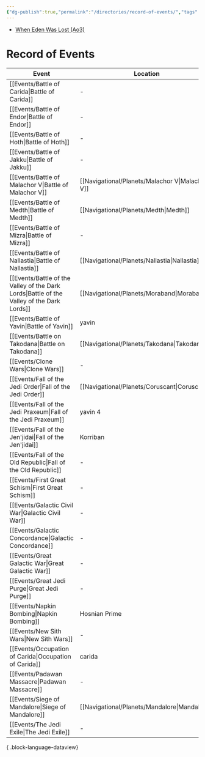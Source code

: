```yaml
---
{"dg-publish":true,"permalink":"/directories/record-of-events/","tags":["meta"]}
---
```


- [When Eden Was Lost (Ao3)](https://archiveofourown.org/works/19334440/chapters/45992584)
# Record of Events

| Event                                                                                        | Location                                           | Year                                       | Type       |
| -------------------------------------------------------------------------------------------- | -------------------------------------------------- | ------------------------------------------ | ---------- |
| [[Events/Battle of Carida\|Battle of Carida]]                                             | \-                                                 | \-                                         | Battle     |
| [[Events/Battle of Endor\|Battle of Endor]]                                               | \-                                                 | \-                                         | Battle     |
| [[Events/Battle of Hoth\|Battle of Hoth]]                                                 | \-                                                 | \-                                         | Battle     |
| [[Events/Battle of Jakku\|Battle of Jakku]]                                               | \-                                                 | \-                                         | Battle     |
| [[Events/Battle of Malachor V\|Battle of Malachor V]]                                     | [[Navigational/Planets/Malachor V\|Malachor V]] | 3960 BBY                                   | Battle     |
| [[Events/Battle of Medth\|Battle of Medth]]                                               | [[Navigational/Planets/Medth\|Medth]]           | [[Directories/Timeline#31 ABY\|31 ABY]] | Battle     |
| [[Events/Battle of Mizra\|Battle of Mizra]]                                               | \-                                                 | \-                                         | \-         |
| [[Events/Battle of Nallastia\|Battle of Nallastia]]                                       | [[Navigational/Planets/Nallastia\|Nallastia]]   | \-                                         | Battle     |
| [[Events/Battle of the Valley of the Dark Lords\|Battle of the Valley of the Dark Lords]] | [[Navigational/Planets/Moraband\|Moraband]]     | \-                                         | Battle     |
| [[Events/Battle of Yavin\|Battle of Yavin]]                                               | yavin                                              | \-                                         | Battle     |
| [[Events/Battle on Takodana\|Battle on Takodana]]                                         | [[Navigational/Planets/Takodana\|Takodana]]     | [[Directories/Timeline#31 ABY\|31 ABY]] | \-         |
| [[Events/Clone Wars\|Clone Wars]]                                                         | \-                                                 | \-                                         | War        |
| [[Events/Fall of the Jedi Order\|Fall of the Jedi Order]]                                 | [[Navigational/Planets/Coruscant\|Coruscant]]   | [[Directories/Timeline#2 BBY\|2 BBY]]   | \-         |
| [[Events/Fall of the Jedi Praxeum\|Fall of the Jedi Praxeum]]                             | yavin 4                                            | \-                                         | Battle     |
| [[Events/Fall of the Jen'jidai\|Fall of the Jen'jidai]]                                   | Korriban                                           | \-                                         | Battle     |
| [[Events/Fall of the Old Republic\|Fall of the Old Republic]]                             | \-                                                 | 3978 BBY - 1000 BBY                        | \-         |
| [[Events/First Great Schism\|First Great Schism]]                                         | \-                                                 | \-                                         | \-         |
| [[Events/Galactic Civil War\|Galactic Civil War]]                                         | \-                                                 | \-                                         | Era        |
| [[Events/Galactic Concordance\|Galactic Concordance]]                                     | \-                                                 | \-                                         | Event      |
| [[Events/Great Galactic War\|Great Galactic War]]                                         | \-                                                 | \-                                         | War        |
| [[Events/Great Jedi Purge\|Great Jedi Purge]]                                             | \-                                                 | \-                                         | \-         |
| [[Events/Napkin Bombing\|Napkin Bombing]]                                                 | Hosnian Prime                                      | \-                                         | Event      |
| [[Events/New Sith Wars\|New Sith Wars]]                                                   | \-                                                 | 2000 BBY to 1000 BBY                       | \-         |
| [[Events/Occupation of Carida\|Occupation of Carida]]                                     | carida                                             | \-                                         | Occupation |
| [[Events/Padawan Massacre\|Padawan Massacre]]                                             | \-                                                 | \-                                         | Event      |
| [[Events/Siege of Mandalore\|Siege of Mandalore]]                                         | [[Navigational/Planets/Mandalore\|Mandalore]]   | [[Directories/Timeline#19 BBY\|19 BBY]] | Occupation |
| [[Events/The Jedi Exile\|The Jedi Exile]]                                                 | \-                                                 | \-                                         | Event      |

{ .block-language-dataview}